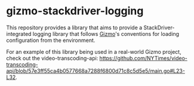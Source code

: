 # gizmo-stackdriver-logging

This repository provides a library that aims to provide a
StackDriver-integrated logging library that follows
[Gizmo](https://github.com/NYTimes/gizmo)'s conventions for loading
configuration from the environment.

For an example of this library being used in a real-world Gizmo project, check
out the video-transcoding-api:
https://github.com/NYTimes/video-transcoding-api/blob/57e3ff55ca4b0577668a7288f6800d71c8c5d5e5/main.go#L23-L32.
